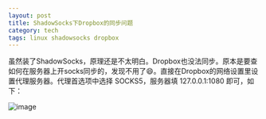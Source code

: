 ```yaml
---
layout: post
title: ShadowSocks下Dropbox的同步问题
category: tech
tags: linux shadowsocks dropbox
---
```


虽然装了ShadowSocks，原理还是不太明白。Dropbox也没法同步。原本是要查如何在服务器上开socks同步的，发现不用了😄。直接在Dropbox的网络设置里设置代理服务器。代理首选项中选择 SOCKS5，服务器填 127.0.0.1:1080 即可，如下：

![image](https://cdn.kelu.org/blog/2015/10/blog_屏幕快照%202015-10-17%20下午1.43.30.png)
